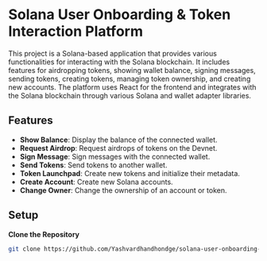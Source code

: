 # Solana User Onboarding & Token Interaction Platform

This project is a Solana-based application that provides various functionalities for interacting with the Solana blockchain. It includes features for airdropping tokens, showing wallet balance, signing messages, sending tokens, creating tokens, managing token ownership, and creating new accounts. The platform uses React for the frontend and integrates with the Solana blockchain through various Solana and wallet adapter libraries.

## Features

- **Show Balance**: Display the balance of the connected wallet.
- **Request Airdrop**: Request airdrops of tokens on the Devnet.
- **Sign Message**: Sign messages with the connected wallet.
- **Send Tokens**: Send tokens to another wallet.
- **Token Launchpad**: Create new tokens and initialize their metadata.
- **Create Account**: Create new Solana accounts.
- **Change Owner**: Change the ownership of an account or token.



## Setup 

 **Clone the Repository**

   ```bash
   git clone https://github.com/Yashvardhandhondge/solana-user-onboarding-platform.git
   
